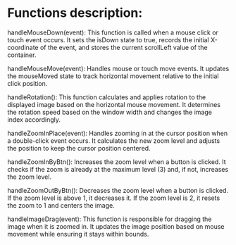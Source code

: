 # Functions description:

handleMouseDown(event): This function is called when a mouse click or touch event occurs. It sets the isDown state to true, records the initial X-coordinate of the event, and stores the current scrollLeft value of the container.

handleMouseMove(event): Handles mouse or touch move events. It updates the mouseMoved state to track horizontal movement relative to the initial click position.

handleRotation(): This function calculates and applies rotation to the displayed image based on the horizontal mouse movement. It determines the rotation speed based on the window width and changes the image index accordingly.

handleZoomInPlace(event): Handles zooming in at the cursor position when a double-click event occurs. It calculates the new zoom level and adjusts the position to keep the cursor position centered.

handleZoomInByBtn(): Increases the zoom level when a button is clicked. It checks if the zoom is already at the maximum level (3) and, if not, increases the zoom level.

handleZoomOutByBtn(): Decreases the zoom level when a button is clicked. If the zoom level is above 1, it decreases it. If the zoom level is 2, it resets the zoom to 1 and centers the image.

handleImageDrag(event): This function is responsible for dragging the image when it is zoomed in. It updates the image position based on mouse movement while ensuring it stays within bounds.
